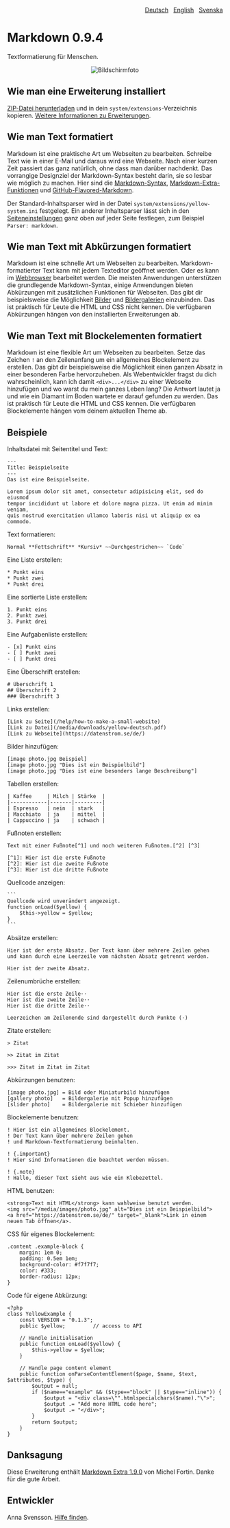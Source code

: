 <p align="right"><a href="README-de.md">Deutsch</a> &nbsp; <a href="README.md">English</a> &nbsp; <a href="README-sv.md">Svenska</a></p>

# Markdown 0.9.4

Textformatierung für Menschen.

<p align="center"><img src="SCREENSHOT.png" alt="Bildschirmfoto"></p>

## Wie man eine Erweiterung installiert

[ZIP-Datei herunterladen](https://github.com/annaesvensson/yellow-markdown/archive/refs/heads/main.zip) und in dein `system/extensions`-Verzeichnis kopieren. [Weitere Informationen zu Erweiterungen](https://github.com/annaesvensson/yellow-update/tree/main/README-de.md).

## Wie man Text formatiert

Markdown ist eine praktische Art um Webseiten zu bearbeiten. Schreibe Text wie in einer E-Mail und daraus wird eine Webseite. Nach einer kurzen Zeit passiert das ganz natürlich, ohne dass man darüber nachdenkt. Das vorrangige Designziel der Markdown-Syntax besteht darin, sie so lesbar wie möglich zu machen. Hier sind die [Markdown-Syntax](http://commonmark.org/help/), [Markdown-Extra-Funktionen](https://michelf.ca/projects/php-markdown/extra/) und [GitHub-Flavored-Markdown](https://help.github.com/en/articles/basic-writing-and-formatting-syntax).

Der Standard-Inhaltsparser wird in der Datei `system/extensions/yellow-system.ini` festgelegt. Ein anderer Inhaltsparser lässt sich in den [Seiteneinstellungen](https://github.com/annaesvensson/yellow-core/tree/main/README-de.md#einstellungen-seite) ganz oben auf jeder Seite festlegen, zum Beispiel `Parser: markdown`.

## Wie man Text mit Abkürzungen formatiert

Markdown ist eine schnelle Art um Webseiten zu bearbeiten. Markdown-formatierter Text kann mit jedem Texteditor geöffnet werden. Oder es kann im [Webbrowser](https://github.com/annaesvensson/yellow-edit/tree/main/README-de.md) bearbeitet werden. Die meisten Anwendungen unterstützen die grundlegende Markdown-Syntax, einige Anwendungen bieten Abkürzungen mit zusätzlichen Funktionen für Webseiten. Das gibt dir beispielsweise die Möglichkeit [Bilder](https://github.com/annaesvensson/yellow-image/tree/main/README-de.md) und [Bildergalerien](https://github.com/annaesvensson/yellow-gallery/tree/main/README-de.md) einzubinden. Das ist praktisch für Leute die HTML und CSS nicht kennen. Die verfügbaren Abkürzungen hängen von den installierten Erweiterungen ab.

## Wie man Text mit Blockelementen formatiert

Markdown ist eine flexible Art um Webseiten zu bearbeiten. Setze das Zeichen `!` an den Zeilenanfang um ein allgemeines Blockelement zu erstellen. Das gibt dir beispielsweise die Möglichkeit einen ganzen Absatz in einer besonderen Farbe hervorzuheben. Als Webentwickler fragst du dich wahrscheinlich, kann ich damit `<div>...</div>` zu einer Webseite hinzufügen und wo warst du mein ganzes Leben lang? Die Antwort lautet ja und wie ein Diamant im Boden wartete er darauf gefunden zu werden. Das ist praktisch für Leute die HTML und CSS kennen. Die verfügbaren Blockelemente hängen vom deinem aktuellen Theme ab.

## Beispiele

Inhaltsdatei mit Seitentitel und Text:

    ---
    Title: Beispielseite
    ---
    Das ist eine Beispielseite.

    Lorem ipsum dolor sit amet, consectetur adipisicing elit, sed do eiusmod 
    tempor incididunt ut labore et dolore magna pizza. Ut enim ad minim veniam, 
    quis nostrud exercitation ullamco laboris nisi ut aliquip ex ea commodo.

Text formatieren:

    Normal **Fettschrift** *Kursiv* ~~Durchgestrichen~~ `Code`

Eine Liste erstellen:

    * Punkt eins
    * Punkt zwei
    * Punkt drei

Eine sortierte Liste erstellen:

    1. Punkt eins
    2. Punkt zwei
    3. Punkt drei

Eine Aufgabenliste erstellen:

    - [x] Punkt eins
    - [ ] Punkt zwei
    - [ ] Punkt drei

Eine Überschrift erstellen:

    # Überschrift 1
    ## Überschrift 2
    ### Überschrift 3

Links erstellen:

    [Link zu Seite](/help/how-to-make-a-small-website)
    [Link zu Datei](/media/downloads/yellow-deutsch.pdf)
    [Link zu Webseite](https://datenstrom.se/de/)

Bilder hinzufügen:

    [image photo.jpg Beispiel]
    [image photo.jpg "Dies ist ein Beispielbild"]
    [image photo.jpg "Dies ist eine besonders lange Beschreibung"]

Tabellen erstellen:

    | Kaffee     | Milch | Stärke  |
    |------------|-------|---------|
    | Espresso   | nein  | stark   |
    | Macchiato  | ja    | mittel  |
    | Cappuccino | ja    | schwach |

Fußnoten erstellen:

    Text mit einer Fußnote[^1] und noch weiteren Fußnoten.[^2] [^3]
    
    [^1]: Hier ist die erste Fußnote
    [^2]: Hier ist die zweite Fußnote
    [^3]: Hier ist die dritte Fußnote

Quellcode anzeigen:

    ```
    Quellcode wird unverändert angezeigt.
    function onLoad($yellow) {
        $this->yellow = $yellow;
    }
    ```

Absätze erstellen:

    Hier ist der erste Absatz. Der Text kann über mehrere Zeilen gehen
    und kann durch eine Leerzeile vom nächsten Absatz getrennt werden.

    Hier ist der zweite Absatz.

Zeilenumbrüche erstellen:

    Hier ist die erste Zeile⋅⋅
    Hier ist die zweite Zeile⋅⋅
    Hier ist die dritte Zeile⋅⋅
    
    Leerzeichen am Zeilenende sind dargestellt durch Punkte (⋅)

Zitate erstellen:

    > Zitat
    
    >> Zitat im Zitat
    
    >>> Zitat im Zitat im Zitat

Abkürzungen benutzen:

    [image photo.jpg] = Bild oder Miniaturbild hinzufügen
    [gallery photo]   = Bildergalerie mit Popup hinzufügen
    [slider photo]    = Bildergalerie mit Schieber hinzufügen

Blockelemente benutzen:

    ! Hier ist ein allgemeines Blockelement.
    ! Der Text kann über mehrere Zeilen gehen
    ! und Markdown-Textformatierung beinhalten.

    ! {.important}
    ! Hier sind Informationen die beachtet werden müssen.

    ! {.note}
    ! Hallo, dieser Text sieht aus wie ein Klebezettel.

HTML benutzen:

    <strong>Text mit HTML</strong> kann wahlweise benutzt werden.
    <img src="/media/images/photo.jpg" alt="Dies ist ein Beispielbild">
    <a href="https://datenstrom.se/de/" target="_blank">Link in einem neuen Tab öffnen</a>.

CSS für eigenes Blockelement:

```
.content .example-block {
    margin: 1em 0;
    padding: 0.5em 1em;
    background-color: #f7f7f7;
    color: #333;
    border-radius: 12px;
}
```

Code für eigene Abkürzung:

```
<?php
class YellowExample {
    const VERSION = "0.1.3";
    public $yellow;         // access to API
    
    // Handle initialisation
    public function onLoad($yellow) {
        $this->yellow = $yellow;
    }
    
    // Handle page content element
    public function onParseContentElement($page, $name, $text, $attributes, $type) {
        $output = null;
        if ($name=="example" && ($type=="block" || $type=="inline")) {
            $output = "<div class=\"".htmlspecialchars($name)."\">";
            $output .= "Add more HTML code here";
            $output .= "</div>";
        }
        return $output;
    }
}
```

## Danksagung

Diese Erweiterung enthält [Markdown Extra 1.9.0](https://github.com/michelf/php-markdown) von Michel Fortin. Danke für die gute Arbeit.

## Entwickler

Anna Svensson. [Hilfe finden](https://datenstrom.se/de/yellow/help/).
